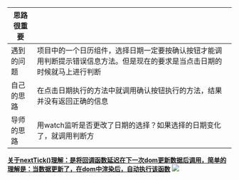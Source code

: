 | 思路很重要 |                                                              |
| ---------- | ------------------------------------------------------------ |
| 遇到的问题 | 项目中的一个日历组件，选择日期一定要按确认按钮才能调用判断提示错误信息方法。但是现在的要求是当点击日期的时候就马上进行判断 |
| 自己的思路 | 在点击日期执行的方法中就调用确认按钮执行的方法，结果并没有返回正确的信息 |
| 导师的思路 | 用watch监听是否更改了日期的选择？如果选择的日期变化了，就调用判断方 |
[**关于nextTick()理解：是将回调函数延迟在下一次dom更新数据后调用，简单的理解是：当数据更新了，在dom中渲染后，自动执行该函数**](https://blog.csdn.net/zhouzuoluo/article/details/84752280)
![](https://user-gold-cdn.xitu.io/2020/5/19/1722b824e4318cec?w=1029&h=486&f=png&s=81909)